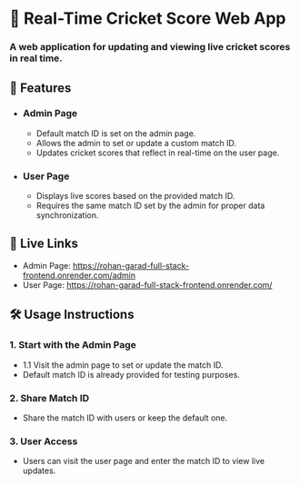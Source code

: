 # 🏏 Real-Time Cricket Score Web App
### A web application for updating and viewing live cricket scores in real time.

## 🌟 Features 
* ### Admin Page

   * Default match ID is set on the admin page.
   * Allows the admin to set or update a custom match ID.
   * Updates cricket scores that reflect in real-time on the user page.
* ### User Page

   * Displays live scores based on the provided match ID.
   * Requires the same match ID set by the admin for proper data synchronization.


## 🚀 Live Links
* Admin Page: https://rohan-garad-full-stack-frontend.onrender.com/admin
* User Page: https://rohan-garad-full-stack-frontend.onrender.com/

## 🛠 Usage Instructions
### 1. Start with the Admin Page

 * 1.1 Visit the admin page to set or update the match ID.
 * Default match ID is already provided for testing purposes.
### 2. Share Match ID

* Share the match ID with users or keep the default one.
### 3. User Access

* Users can visit the user page and enter the match ID to view live updates.
